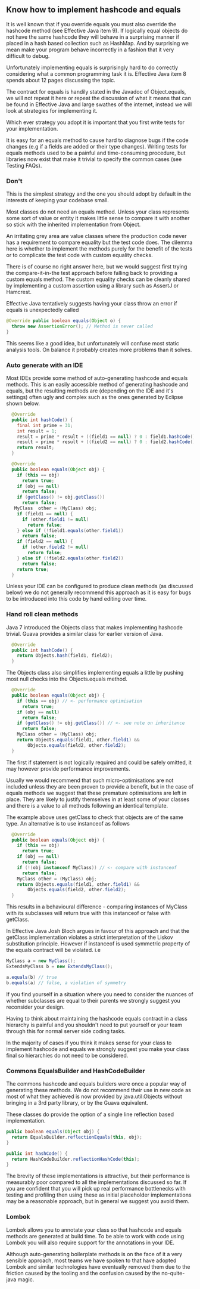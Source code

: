 ## Know how to implement hashcode and equals

It is well known that if you override equals you must also override the hashcode method (see Effective Java item 9). If logically equal objects do not have the same hashcode they will behave in a surprising manner if placed in a hash based collection such as HashMap. And by surprising we mean make your program behave incorrectly in a fashion that it very difficult to debug.

Unfortunately implementing equals is surprisingly hard to do correctly considering what a common programming task it is. Effective Java item 8 spends about 12 pages discussing the topic.  

The contract for equals is handily stated in the Javadoc of Object.equals, we will not repeat it here or repeat the discussion of what it means that can be found in Effective Java and large swathes of the internet, instead we will look at strategies for implementing it.

Which ever strategy you adopt it is important that you first write tests for your implementation.

It is easy for an equals method to cause hard to diagnose bugs if the code changes (e.g if a fields are added or their type changes). Writing tests for equals methods used to be a painful and time-consuming procedure, but libraries now exist that make it trivial to specify the common cases (see Testing FAQs). 

### Don't

This is the simplest strategy and the one you should adopt by default in the interests of keeping your codebase small.

Most classes do not need an equals method. Unless your class represents some sort of value or entity it makes little sense to compare it with another so stick with the inherited implementation from Object.

An irritating grey area are value classes where the production code never has a requirement to compare equality but the test code does. The dilemma here is whether to implement the methods purely for the benefit of the tests or to complicate the test code with custom equality checks.

There is of course no right answer here, but we would suggest first trying the compare-it-in-the test approach before falling back to providing a custom equals method. The custom equality checks can be cleanly shared by implementing a custom assertion using a library such as AssertJ or Hamcrest.

Effective Java tentatively suggests having your class throw an error if equals is unexpectedly called

```java
@Override public boolean equals(Object o) {
  throw new AssertionError(); // Method is never called
}
```
 
This seems like a good idea, but unfortunately will confuse most static analysis tools. On balance it probably creates more problems than it solves.

### Auto generate with an IDE

Most IDEs provide some method of auto-generating hashcode and equals methods. This is an easily accessible method of generating hashcode and equals, but the resulting methods are (depending on the IDE and it's settings) often ugly and complex such as the ones generated by Eclipse shown below.

```java
  @Override
  public int hashCode() {
    final int prime = 31;
    int result = 1;
    result = prime * result + ((field1 == null) ? 0 : field1.hashCode());
    result = prime * result + ((field2 == null) ? 0 : field2.hashCode());
    return result;
  }
```

```java
  @Override
  public boolean equals(Object obj) {
    if (this == obj)
      return true;
    if (obj == null)
      return false;
    if (getClass() != obj.getClass())
      return false;
   MyClass  other = (MyClass) obj;
    if (field1 == null) {
      if (other.field1 != null)
        return false;
    } else if (!field1.equals(other.field1))
      return false;
    if (field2 == null) {
      if (other.field2 != null)
        return false;
    } else if (!field2.equals(other.field2))
      return false;
    return true;
  }
```

Unless your IDE can be configured to produce clean methods (as discussed below) we do not generally recommend this approach as it is easy for bugs to be introduced into this code by hand editing over time.

### Hand roll clean methods

Java 7 introduced the Objects class that makes implementing hashcode trivial. Guava provides a similar class for earlier version of Java.

```java
  @Override
  public int hashCode() {
    return Objects.hash(field1, field2);
  }
```

The Objects class also simplifies implementing equals a little by pushing most null checks into the Objects.equals method.

```java
  @Override
  public boolean equals(Object obj) {
    if (this == obj) // <- performance optimisation
      return true;
    if (obj == null)
      return false;
    if (getClass() != obj.getClass()) // <- see note on inheritance
      return false;
    MyClass other = (MyClass) obj;
    return Objects.equals(field1, other.field1) &&
        Objects.equals(field2, other.field2);
  }
```

The first if statement is not logically required and could be safely omitted, it may however provide performance improvements. 

Usually we would recommend that such micro-optimisations are not included unless they are been proven to provide a benefit, but in the case of equals methods we suggest that these premature optimisations are left in place. They are likely to justify themselves in at least some of your classes and there is a value to all methods following an identical template.

The example above uses getClass to check that objects are of the same type. An alternative is to use instanceof as follows

```java
  @Override
  public boolean equals(Object obj) {
    if (this == obj) 
      return true;
    if (obj == null)
      return false;
    if (!(obj instanceof MyClass)) // <- compare with instanceof 
      return false;
    MyClass other = (MyClass) obj;
    return Objects.equals(field1, other.field1) &&
        Objects.equals(field2, other.field2);
  }
```

This results in a behavioural difference - comparing instances of MyClass with its subclasses will return true with this instanceof or false with getClass.

In Effective Java Josh Bloch argues in favour of this approach and that the getClass implementation violates a strict interpretation of the Liskov substitution principle. However if instanceof is used symmetric property of the equals contract will be violated. i.e

```java
MyClass a = new MyClass();
ExtendsMyClass b = new ExtendsMyClass();

a.equals(b) // true
b.equals(a) // false, a violation of symmetry
``` 

If you find yourself in a situation where you need to consider the nuances of whether subclasses are equal to their parents we strongly suggest you reconsider your design.

Having to think about maintaining the hashcode equals contract in a class hierarchy is painful and you shouldn't need to put yourself or your team through this for normal server side coding tasks.

In the majority of cases if you think it makes sense for your class to implement hashcode and equals we strongly suggest you make your class final so hierarchies do not need to be considered. 

### Commons EqualsBuilder and HashCodeBuilder

The commons hashcode and equals builders were once a popular way of generating these methods. We do not recommend their use in new code as most of what they achieved is now provided by java.util.Objects without bringing in a 3rd party library, or by the Guava equivalent.

These classes do provide the option of a single line reflection based implementation.

```java
public boolean equals(Object obj) {
  return EqualsBuilder.reflectionEquals(this, obj);
}
```

```java
public int hashCode() {
  return HashCodeBuilder.reflectionHashCode(this);
}
```

The brevity of these implementations is attractive, but their performance is measurably poor compared to all the implementations discussed so far. If you are confident that you will pick up real performance bottlenecks with testing and profiling then using these as initial placeholder implementations may be a reasonable approach, but in general we suggest you avoid them. 

### Lombok

Lombok allows you to annotate your class so that hashcode and equals methods are generated at build time. To be able to work with code using Lombok you will also require support for the annotations in your IDE.

Although auto-generating boilerplate methods is on the face of it a very sensible approach, most teams we have spoken to that have adopted Lombok and similar technologies have eventually removed them due to the friction caused by the tooling and the confusion caused by the no-quite-java magic.
